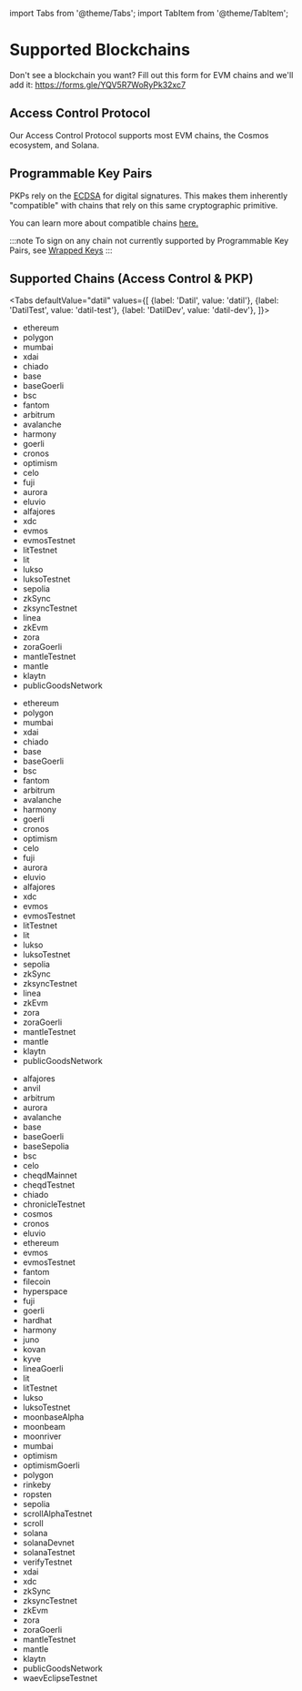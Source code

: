 import Tabs from '@theme/Tabs';
import TabItem from '@theme/TabItem';

# Supported Blockchains

Don't see a blockchain you want?  Fill out this form for EVM chains and we'll add it: https://forms.gle/YQV5R7WoRyPk32xc7

## Access Control Protocol

Our Access Control Protocol supports most EVM chains, the Cosmos ecosystem, and Solana.

## Programmable Key Pairs

PKPs rely on the [ECDSA](https://blog.cloudflare.com/ecdsa-the-digital-signature-algorithm-of-a-better-internet/) for digital signatures. This makes them inherently "compatible" with chains that rely on this same cryptographic primitive.

You can learn more about compatible chains [here.](http://ethanfast.com/top-crypto.html)

:::note
To sign on any chain not currently supported by Programmable Key Pairs, see [Wrapped Keys](../user-wallets/wrapped-keys/overview)
:::

## Supported Chains (Access Control & PKP)

<Tabs
defaultValue="datil"
values={[
{label: 'Datil', value: 'datil'},
{label: 'DatilTest', value: 'datil-test'},
{label: 'DatilDev', value: 'datil-dev'},
]}>

<TabItem value="datil">

- ethereum
- polygon
- mumbai
- xdai
- chiado
- base
- baseGoerli
- bsc
- fantom
- arbitrum
- avalanche
- harmony
- goerli
- cronos
- optimism
- celo
- fuji
- aurora
- eluvio
- alfajores
- xdc
- evmos
- evmosTestnet
- litTestnet
- lit
- lukso
- luksoTestnet
- sepolia
- zkSync
- zksyncTestnet
- linea
- zkEvm
- zora
- zoraGoerli
- mantleTestnet
- mantle
- klaytn
- publicGoodsNetwork

</TabItem>

<TabItem value="datil-test">

- ethereum
- polygon
- mumbai
- xdai
- chiado
- base
- baseGoerli
- bsc
- fantom
- arbitrum
- avalanche
- harmony
- goerli
- cronos
- optimism
- celo
- fuji
- aurora
- eluvio
- alfajores
- xdc
- evmos
- evmosTestnet
- litTestnet
- lit
- lukso
- luksoTestnet
- sepolia
- zkSync
- zksyncTestnet
- linea
- zkEvm
- zora
- zoraGoerli
- mantleTestnet
- mantle
- klaytn
- publicGoodsNetwork

</TabItem>

<TabItem value="datil-dev">

- alfajores
- anvil
- arbitrum
- aurora
- avalanche
- base
- baseGoerli
- baseSepolia
- bsc
- celo
- cheqdMainnet
- cheqdTestnet
- chiado
- chronicleTestnet
- cosmos
- cronos
- eluvio
- ethereum
- evmos
- evmosTestnet
- fantom
- filecoin
- hyperspace
- fuji
- goerli
- hardhat
- harmony
- juno
- kovan
- kyve
- lineaGoerli
- lit
- litTestnet
- lukso
- luksoTestnet
- moonbaseAlpha
- moonbeam
- moonriver
- mumbai
- optimism
- optimismGoerli
- polygon
- rinkeby
- ropsten
- sepolia
- scrollAlphaTestnet
- scroll
- solana
- solanaDevnet
- solanaTestnet
- verifyTestnet
- xdai
- xdc
- zkSync
- zksyncTestnet
- zkEvm
- zora
- zoraGoerli
- mantleTestnet
- mantle
- klaytn
- publicGoodsNetwork
- waevEclipseTestnet

</TabItem>

</Tabs>